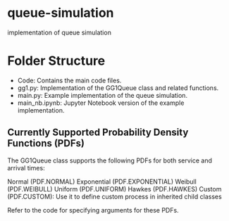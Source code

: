 # queue-simulation
implementation of queue simulation 

# Folder Structure
* Code: Contains the main code files.
* gg1.py: Implementation of the GG1Queue class and related functions.
* main.py: Example implementation of the queue simulation.
* main_nb.ipynb: Jupyter Notebook version of the example implementation.

## Currently Supported Probability Density Functions (PDFs)
The GG1Queue class supports the following PDFs for both service and arrival times:

Normal (PDF.NORMAL)
Exponential (PDF.EXPONENTIAL)
Weibull (PDF.WEIBULL)
Uniform (PDF.UNIFORM)
Hawkes (PDF.HAWKES)
Custom (PDF.CUSTOM): Use it to define custom process in inherited child classes

Refer to the code for specifying arguments for these PDFs.

